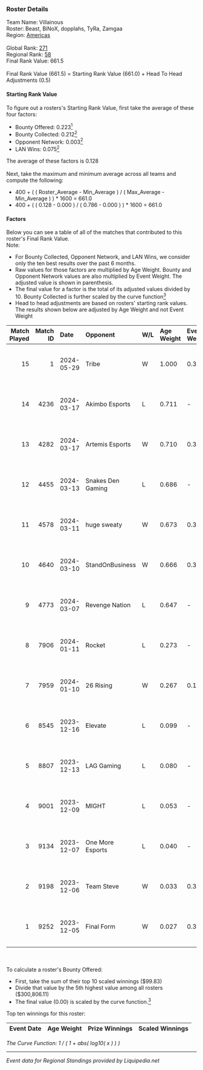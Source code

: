### Roster Details<br />
Team Name: Villainous<br />
Roster: Beast, BiNoX, dopplahs, TyRa, Zamgaa<br />
Region: [Americas]( ../standings_americas.md)<br />
<br />
Global Rank: [271](../standings_global.md)<br />
Regional Rank: [58]( ../standings_americas.md)<br />
Final Rank Value:  661.5<br />
<br />
Final Rank Value (661.5) = Starting Rank Value (661.0) + Head To Head Adjustments (0.5)<br />

#### Starting Rank Value<br />
To figure out a rosters's Starting Rank Value, first take the average of these four factors:<br />
- Bounty Offered: 0.223[<sup>1</sup>](#table2)
- Bounty Collected: 0.212[<sup>2</sup>](#table1)
- Opponent Network: 0.003[<sup>2</sup>](#table1)
- LAN Wins: 0.075[<sup>2</sup>](#table1)

The average of these factors is 0.128<br />
<br />
Next, take the maximum and minimum average across all teams and compute the following:<br />
- 400 + ( ( Roster_Average - Min_Average ) / ( Max_Average - Min_Average ) ) * 1600 = 661.0
- 400 + ( ( 0.128 - 0.000 ) / ( 0.786 - 0.000 ) ) * 1600 = 661.0


#### Factors<br />
Below you can see a table of all of the matches that contributed to this roster's Final Rank Value.<br />
Note:<br />

- For Bounty Collected, Opponent Network, and LAN Wins, we consider only the ten best results over the past 6 months.
- Raw values for those factors are multiplied by Age Weight. Bounty and Opponent Network values are also multiplied by Event Weight. The adjusted value is shown in parenthesis.
- The final value for a factor is the total of its adjusted values divided by 10. Bounty Collected is further scaled by the curve function[<sup>3</sup>](#curveFunction)
- Head to head adjustments are based on rosters' starting rank values. The results shown below are adjusted by Age Weight and not Event Weight
<span id="table1"></span><br />


| Match Played | Match ID | Date       | Opponent          | W/L | Age Weight | Event Weight | Bounty Collected | Opponent Network | LAN Wins  | H2H Adj. | Roster                                  |
| -: | -: | :- | :- | :- | :- | :- | :- | :- | :- | -: | :- |
|           15 |        1 | 2024-05-29 | Tribe             | W   | 1.000      | 0.372        | 0.005 (0.002)    | 0.055 (0.020)    | 0 (0.000) |    20.46 | Beast, BiNoX, dopplahs, TyRa, Zamgaa    |
|           14 |     4236 | 2024-03-17 | Akimbo Esports    | L   | 0.711      | -            | -                | -                | -         |    -7.54 | Beast, Cyrix, dopplahs, TyRa, Zamgaa    |
|           13 |     4282 | 2024-03-17 | Artemis Esports   | W   | 0.710      | 0.333        | 0.000 (0.000)    | 0.000 (0.000)    | 1 (0.710) |     4.45 | Beast, Cyrix, dopplahs, TyRa, Zamgaa    |
|           12 |     4455 | 2024-03-13 | Snakes Den Gaming | L   | 0.686      | -            | -                | -                | -         |   -11.43 | Beast, BiNoX, dopplahs, TyRa, Zamgaa    |
|           11 |     4578 | 2024-03-11 | huge sweaty       | W   | 0.673      | 0.371        | 0.000 (0.000)    | 0.019 (0.005)    | 0 (0.000) |     5.22 | Beast, BiNoX, dopplahs, TyRa, Zamgaa    |
|           10 |     4640 | 2024-03-10 | StandOnBusiness   | W   | 0.666      | 0.371        | 0.000 (0.000)    | 0.000 (0.000)    | 0 (0.000) |     3.99 | Beast, BiNoX, dopplahs, TyRa, Zamgaa    |
|            9 |     4773 | 2024-03-07 | Revenge Nation    | L   | 0.647      | -            | -                | -                | -         |    -8.69 | Beast, BiNoX, dopplahs, TyRa, Zamgaa    |
|            8 |     7906 | 2024-01-11 | Rocket            | L   | 0.273      | -            | -                | -                | -         |    -5.74 | Beast, BiNoX, dopplahs, TyRa, Zamgaa    |
|            7 |     7959 | 2024-01-10 | 26 Rising         | W   | 0.267      | 0.143        | 0.000 (0.000)    | 0.000 (0.000)    | 0 (0.000) |     1.59 | Beast, BiNoX, dopplahs, TyRa, Zamgaa    |
|            6 |     8545 | 2023-12-16 | Elevate           | L   | 0.099      | -            | -                | -                | -         |    -0.82 | Beast, BiNoX, dopplahs, jsfeltner, TyRa |
|            5 |     8807 | 2023-12-13 | LAG Gaming        | L   | 0.080      | -            | -                | -                | -         |    -0.41 | Beast, BiNoX, dopplahs, jsfeltner, TyRa |
|            4 |     9001 | 2023-12-09 | MIGHT             | L   | 0.053      | -            | -                | -                | -         |    -0.78 | Beast, BiNoX, dopplahs, jsfeltner, TyRa |
|            3 |     9134 | 2023-12-07 | One More Esports  | L   | 0.040      | -            | -                | -                | -         |    -0.47 | Beast, BiNoX, dopplahs, jsfeltner, TyRa |
|            2 |     9198 | 2023-12-06 | Team Steve        | W   | 0.033      | 0.371        | 0.000 (0.000)    | 0.001 (0.000)    | 0 (0.000) |     0.20 | Beast, BiNoX, dopplahs, jsfeltner, TyRa |
|            1 |     9252 | 2023-12-05 | Final Form        | W   | 0.027      | 0.371        | 0.008 (0.000)    | 0.074 (0.001)    | 0 (0.000) |     0.43 | Beast, BiNoX, dopplahs, jsfeltner, TyRa |

<br />
<span id="table2"></span><br />
To calculate a roster's Bounty Offered:<br />

- First, take the sum of their top 10 scaled winnings ($99.83)
- Divide that value by the 5th highest value among all rosters ($300,806.11)
- The final value (0.00) is scaled by the curve function.[<sup>3</sup>](#curveFunction)

Top ten winnings for this roster:<br />

| Event Date | Age Weight | Prize Winnings | Scaled Winnings |
| :- | -: | :- | :- |


<span id="curveFunction"></span>_The Curve Function: 1 / ( 1 + abs( log10( x ) ) )_<br />

---
_Event data for Regional Standings provided by Liquipedia.net_<br />
